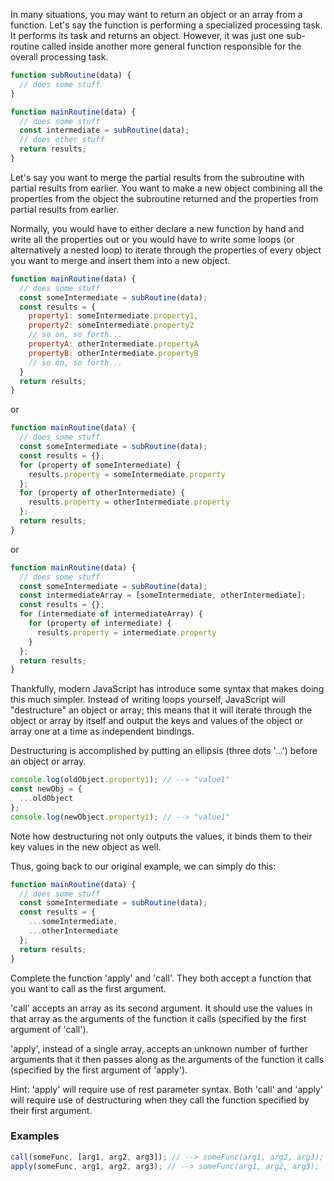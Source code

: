 In many situations, you may want to return an object or an array from a function. Let's say the function is performing a specialized processing task. It performs its task and returns an object. However, it was just one sub-routine called inside another more general function responsible for the overall processing task.

```js
function subRoutine(data) {
  // does some stuff
}

function mainRoutine(data) {
  // does some stuff
  const intermediate = subRoutine(data);
  // does other stuff
  return results;
}
```

Let's say you want to merge the partial results from the subroutine with partial results from earlier. You want to make a new object combining all the properties from the object the subroutine returned and the properties from partial results from earlier.

Normally, you would have to either declare a new function by hand and write all the properties out or you would have to write some loops (or alternatively a nested loop) to iterate through the properties of every object you want to merge and insert them into a new object.

```js
function mainRoutine(data) {
  // does some stuff
  const someIntermediate = subRoutine(data);
  const results = {
    property1: someIntermediate.property1,
    property2: someIntermediate.property2
    // so on, so forth...
    propertyA: otherIntermediate.propertyA
    propertyB: otherIntermediate.propertyB
    // so on, so forth...
  }
  return results;
}
```
or
```js
function mainRoutine(data) {
  // does some stuff
  const someIntermediate = subRoutine(data);
  const results = {};
  for (property of someIntermediate) {
    results.property = someIntermediate.property
  };
  for (property of otherIntermediate) {
    results.property = otherIntermediate.property
  };
  return results;
}
```
or
```js
function mainRoutine(data) {
  // does some stuff
  const someIntermediate = subRoutine(data);
  const intermediateArray = [someIntermediate, otherIntermediate];
  const results = {};
  for (intermediate of intermediateArray) {
    for (property of intermediate) {
      results.property = intermediate.property
    }
  };
  return results;
}
```

Thankfully, modern JavaScript has introduce some syntax that makes doing this much simpler. Instead of writing loops yourself, JavaScript will "destructure" an object or array; this means that it will iterate through the object or array by itself and output the keys and values of the object or array one at a time as independent bindings.

Destructuring is accomplished by putting an ellipsis (three dots '...') before an object or array.

```js
console.log(oldObject.property1); // --> "value1"
const newObj = {
  ...oldObject
};
console.log(newObject.property1); // --> "value1"
```

Note how destructuring not only outputs the values, it binds them to their key values in the new object as well.

Thus, going back to our original example, we can simply do this:

```js
function mainRoutine(data) {
  // does some stuff
  const someIntermediate = subRoutine(data);
  const results = {
    ...someIntermediate,
    ...otherIntermediate
  };
  return results;
}
```

Complete the function 'apply' and 'call'. They both accept a function that you want to call as the first argument.

'call' accepts an array as its second argument. It should use the values in that array as the arguments of the function it calls (specified by the first argument of 'call').

'apply', instead of a single array, accepts an unknown number of further arguments that it then passes along as the arguments of the function it calls (specified by the first argument of 'apply').

Hint: 'apply' will require use of rest parameter syntax. Both 'call' and 'apply' will require use of destructuring when they call the function specified by their first argument.


### Examples
```js
call(someFunc, [arg1, arg2, arg3]); // --> someFunc(arg1, arg2, arg3);
apply(someFunc, arg1, arg2, arg3); // --> someFunc(arg1, arg2, arg3);
```
